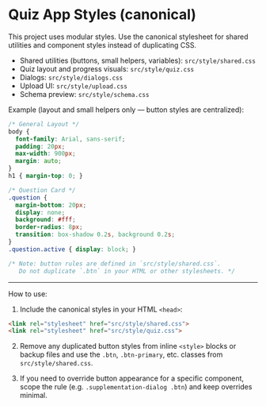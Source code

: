 # Quiz App Styles (canonical)

This project uses modular styles. Use the canonical stylesheet for shared utilities and component styles instead of duplicating CSS.

- Shared utilities (buttons, small helpers, variables): `src/style/shared.css`
- Quiz layout and progress visuals: `src/style/quiz.css`
- Dialogs: `src/style/dialogs.css`
- Upload UI: `src/style/upload.css`
- Schema preview: `src/style/schema.css`

Example (layout and small helpers only — button styles are centralized):

```css
/* General Layout */
body {
  font-family: Arial, sans-serif;
  padding: 20px;
  max-width: 900px;
  margin: auto;
}
h1 { margin-top: 0; }

/* Question Card */
.question {
  margin-bottom: 20px;
  display: none;
  background: #fff;
  border-radius: 8px;
  transition: box-shadow 0.2s, background 0.2s;
}
.question.active { display: block; }

/* Note: button rules are defined in `src/style/shared.css`.
   Do not duplicate `.btn` in your HTML or other stylesheets. */
```

---

How to use:

1. Include the canonical styles in your HTML `<head>`:

```html
<link rel="stylesheet" href="src/style/shared.css">
<link rel="stylesheet" href="src/style/quiz.css">
```

2. Remove any duplicated button styles from inline `<style>` blocks or backup files and use the `.btn`, `.btn-primary`, etc. classes from `src/style/shared.css`.

3. If you need to override button appearance for a specific component, scope the rule (e.g. `.supplementation-dialog .btn`) and keep overrides minimal.

